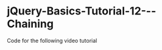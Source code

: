jQuery-Basics-Tutorial-12---Chaining
====================================

Code for the following video tutorial 
